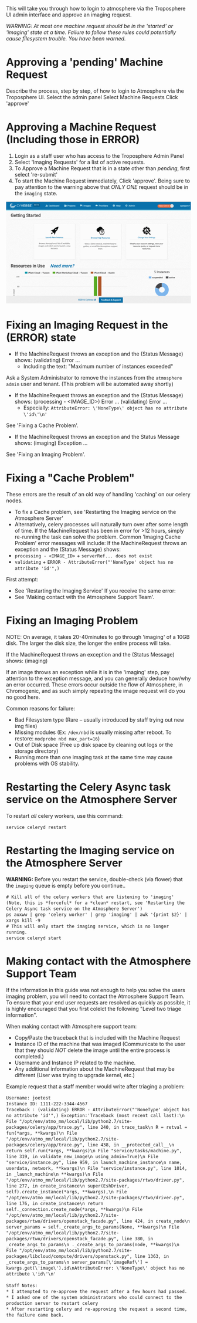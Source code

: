 This will take you through how to login to atmosphere via the Troposphere UI admin interface and approve an imaging request.

*WARNING: At most one machine request should be in the 'started' or 'imaging' state at a time. Failure to follow these rules could potentially cause filesystem trouble. You have been warned.*

# Approving a 'pending' Machine Request

Describe the process, step by step, of how to login to Atmosphere via the Troposphere UI.
Select the admin panel
Select Machine Requests
Click 'approve'

# Approving a Machine Request (Including those in ERROR)

1. Login as a staff user who has access to the Troposphere Admin Panel
2. Select 'Imaging Requests' for a list of active requests.
3. To Approve a Machine Request that is in a state other than *pending*, first select 're-submit'
4. To start the Machine Request immediately, Click 'approve'. Being sure to pay attention to the warning above that
   *ONLY ONE* request should be in the `imaging` state.

![](./media/staff_how_to_approve_imaging_requests.gif)



# Fixing an Imaging Request in the (ERROR) state

 * If the MachineRequest throws an exception and the (Status Message) shows:
 (validating) Error ...
   * Including the text: "Maximum number of instances exceeded"

 Ask a System Administrator to remove the instances from the `atmosphere admin` user and tenant.
 (This problem will be automated away shortly)

 * If the MachineRequest throws an exception and the (Status Message) shows:
 (processing - <IMAGE_ID>) Error ...
 (validating) Error ...
   * Especially: `AttributeError: \'NoneType\' object has no attribute \'id\'\n'`

 See 'Fixing a Cache Problem'.

 * If the MachineRequest throws an exception and the Status Message shows:
 (imaging) Exception ...

 See 'Fixing an Imaging Problem'.

# Fixing a "Cache Problem"

These errors are the result of an old way of handling 'caching' on our celery nodes.
* To fix a Cache problem, see 'Restarting the Imaging service on the Atmosphere Server'
* Alternatively, celery processes will naturally turn over after some length of time. If the MachineRequest has been in error for >12 hours, simply re-running the task can solve the problem.
Common 'Imaging Cache Problem' error messages will include:
If the MachineRequest throws an exception and the (Status Message) shows:
* `processing - <IMAGE_ID>` + `serverRef... does not exist`
* `validating` + `ERROR - AttributeError("'NoneType' object has no attribute 'id'",)`

First attempt:
* See 'Restarting the Imaging Service'
If you receive the same error:
* See 'Making contact with the Atmosphere Support Team'.

# Fixing an Imaging Problem

  NOTE:  On average, it takes 20-40minutes to go through 'imaging' of a 10GB disk. The larger the disk size, the longer the entire process will take.

  If the MachineRequest throws an exception and the (Status Message) shows:
  (imaging)

  If an image throws an exception while it is in the 'imaging' step, pay attention to the exception message, and you can generally deduce how/why an error occurred.
  These errors occur outside the flow of Atmosphere, in Chromogenic, and as such simply repeating the image request will do you no good here.

  Common reasons for failure:
  * Bad Filesystem type (Rare – usually introduced by staff trying out new img files)
  * Missing modules (Ex: `/dev/nbd` is usually missing after reboot. To restore: `modprobe nbd max_part=16`)
  * Out of Disk space (Free up disk space by cleaning out logs or the storage directory)
  * Running more than one imaging task at the same time may cause problems with OS stability.


# Restarting the Celery Async task service on the Atmosphere Server

To restart *all* celery workers, use this command:
```
service celeryd restart
```

# Restarting the Imaging service on the Atmosphere Server

**WARNING:** Before you restart the service, double-check (via flower) that the `imaging` queue is empty before you continue..

```
# Kill all of the celery workers that are listening to 'imaging' (Note, this is *forceful* for a *clean* restart, see 'Restarting the Celery Async task service on the Atmosphere Server')
ps auxww | grep 'celery worker' | grep 'imaging' | awk '{print $2}' | xargs kill -9
# This will only start the imaging service, which is no longer running.
service celeryd start
```

# Making contact with the Atmosphere Support Team

If the information in this guide was not enough to help you solve the users imaging problem, you will need to contact the Atmosphere Support Team.
To ensure that your end user requests are resolved as quickly as possible, it is highly encouraged that you first colelct the following "Level two triage information".

When making contact with Atmosphere support team:
* Copy/Paste the traceback that is included with the Machine Request
* Instance ID of the machine that was imaged (Communicate to the user that they should *NOT* delete the image until the entire process is completed.)
* Username and Instance IP related to the machine.
* Any additional information about the MachineRequest that may be different (User was trying to upgrade kernel, etc.)

Example request that a staff member would write after triaging a problem:

```
Username: joetest
Instance ID: 1111-222-3344-4567
Traceback : (validating) ERROR - AttributeError("'NoneType' object has no attribute 'id'",) Exception:'Traceback (most recent call last):\n File "/opt/env/atmo_mm/local/lib/python2.7/site-packages/celery/app/trace.py", line 240, in trace_task\n R = retval = fun(*args, **kwargs)\n File "/opt/env/atmo_mm/local/lib/python2.7/site-packages/celery/app/trace.py", line 438, in __protected_call__\n return self.run(*args, **kwargs)\n File "service/tasks/machine.py", line 319, in validate_new_image\n using_admin=True)\n File "service/instance.py", line 959, in launch_machine_instance\n name, userdata, network, **kwargs)\n File "service/instance.py", line 1014, in _launch_machine\n **kwargs)\n File "/opt/env/atmo_mm/local/lib/python2.7/site-packages/rtwo/driver.py", line 277, in create_instance\n super(EshDriver, self).create_instance(*args, **kwargs),\n File "/opt/env/atmo_mm/local/lib/python2.7/site-packages/rtwo/driver.py", line 176, in create_instance\n return self._connection.create_node(*args, **kwargs)\n File "/opt/env/atmo_mm/local/lib/python2.7/site-packages/rtwo/drivers/openstack_facade.py", line 424, in create_node\n server_params = self._create_args_to_params(None, **kwargs)\n File "/opt/env/atmo_mm/local/lib/python2.7/site-packages/rtwo/drivers/openstack_facade.py", line 380, in _create_args_to_params\n ._create_args_to_params(node, **kwargs)\n File "/opt/env/atmo_mm/local/lib/python2.7/site-packages/libcloud/compute/drivers/openstack.py", line 1363, in _create_args_to_params\n server_params[\'imageRef\'] = kwargs.get(\'image\').id\nAttributeError: \'NoneType\' object has no attribute \'id\'\n'

Staff Notes:
* I attempted to re-approve the request after a few hours had passed.
* I asked one of the system administrators who could connect to the production server to restart celery
* After restarting celery and re-approving the request a second time, the failure came back.
```

